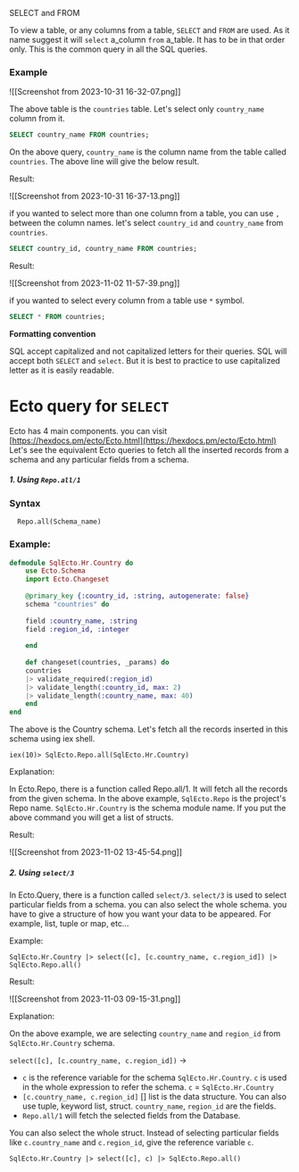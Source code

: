 SELECT and FROM 

To view a table, or any columns from a table, `SELECT` and `FROM` are used.  As it name suggest it will `select` a_column `from` a_table. It has to be in that order only. This is the common query in all the SQL queries. 

### **Example**

 ![[Screenshot from 2023-10-31 16-32-07.png]]

The above table is the `countries` table. Let's select only `country_name` column from it.

```SQL
SELECT country_name FROM countries;
```

On the above query, `country_name` is the column name from the table called `countries`. The above line will give the below result.

Result:

![[Screenshot from 2023-10-31 16-37-13.png]]

if you wanted to select more than one column from a table, you can use `,` between the column names. let's select `country_id` and `country_name` from `countries`.

``` SQL
SELECT country_id, country_name FROM countries;
```

Result:

![[Screenshot from 2023-11-02 11-57-39.png]]


if you wanted to select every column from a table use `*` symbol. 

``` SQL
SELECT * FROM countries;
```

**Formatting convention**

SQL accept capitalized and not capitalized letters for their queries. SQL will accept both `SELECT` and `select`. But it is best to practice to use capitalized letter as it is easily readable.

# Ecto query for `SELECT`


Ecto has 4 main components. you can visit [https://hexdocs.pm/ecto/Ecto.html](https://hexdocs.pm/ecto/Ecto.html)   Let's see the equivalent Ecto queries to fetch all the inserted records from a schema and any particular fields from a schema. 

##### 1. Using `Repo.all/1` 

### **Syntax**

``` Ecto
  Repo.all(Schema_name)
```

### **Example:**

``` Elixir
defmodule SqlEcto.Hr.Country do
	use Ecto.Schema
	import Ecto.Changeset
	
	@primary_key {:country_id, :string, autogenerate: false}
	schema "countries" do
	
	field :country_name, :string
	field :region_id, :integer
	
	end
	
	def changeset(countries, _params) do
	countries
	|> validate_required(:region_id)
	|> validate_length(:country_id, max: 2)
	|> validate_length(:country_name, max: 40)
	end
end
```

The above is the Country schema. Let's fetch all the records inserted in this schema using iex shell. 

``` iex
iex(10)> SqlEcto.Repo.all(SqlEcto.Hr.Country)
```

Explanation:

In Ecto.Repo, there is a function called Repo.all/1. It will fetch all the records from the given schema. In the above example,  `SqlEcto.Repo` is the project's Repo name. `SqlEcto.Hr.Country` is the schema module name. If you put the above command you will get a list of structs.

Result:

![[Screenshot from 2023-11-02 13-45-54.png]]

##### 2.  Using `select/3`

In Ecto.Query, there is a function called `select/3`. `select/3` is used to select particular fields from a schema. you can also select the whole schema. you have to give a structure of how you want your data to be appeared. For example, list, tuple or map, etc...

Example:

``` Ecto
SqlEcto.Hr.Country |> select([c], [c.country_name, c.region_id]) |> SqlEcto.Repo.all()
```

Result:

![[Screenshot from 2023-11-03 09-15-31.png]]

Explanation:

On the above example, we are selecting `country_name` and `region_id` from `SqlEcto.Hr.Country` schema. 

`select([c], [c.country_name, c.region_id])` ->

- `c` is the reference variable for the schema `SqlEcto.Hr.Country`.  `c` is used in the whole expression to refer the schema. `c` = `SqlEcto.Hr.Country`
- `[c.country_name, c.region_id]` [] list is the data structure. You can also use tuple, keyword list, struct. `country_name`, `region_id` are the fields.
- `Repo.all/1` will fetch the selected fields from the Database.

You can also select the whole struct. Instead of selecting particular fields like `c.country_name` and `c.region_id`, give the reference variable `c`. 

``` Ecto 
SqlEcto.Hr.Country |> select([c], c) |> SqlEcto.Repo.all() 
```



